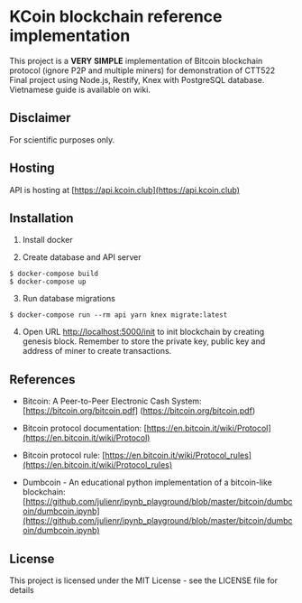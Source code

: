 # KCoin blockchain reference implementation

This project is a **VERY SIMPLE** implementation of Bitcoin blockchain protocol (ignore P2P and multiple miners) for demonstration of CTT522 Final project using Node.js, Restify, Knex with PostgreSQL database. Vietnamese guide is available on wiki.

## Disclaimer

For scientific purposes only.

## Hosting

API is hosting at [https://api.kcoin.club](https://api.kcoin.club)

## Installation

1. Install docker

2. Create database and API server

```
$ docker-compose build
$ docker-compose up
```

3. Run database migrations

```
$ docker-compose run --rm api yarn knex migrate:latest
```

4. Open URL [http://localhost:5000/init](http://localhost:5000/init) to init blockchain by creating genesis block. Remember to store the private key, public key and address of miner to create transactions.

## References

* Bitcoin: A Peer-to-Peer Electronic Cash System: [https://bitcoin.org/bitcoin.pdf]
(https://bitcoin.org/bitcoin.pdf)

* Bitcoin protocol documentation: [https://en.bitcoin.it/wiki/Protocol](https://en.bitcoin.it/wiki/Protocol)

* Bitcoin protocol rule: [https://en.bitcoin.it/wiki/Protocol_rules](https://en.bitcoin.it/wiki/Protocol_rules)

* Dumbcoin - An educational python implementation of a bitcoin-like blockchain: [https://github.com/julienr/ipynb_playground/blob/master/bitcoin/dumbcoin/dumbcoin.ipynb](https://github.com/julienr/ipynb_playground/blob/master/bitcoin/dumbcoin/dumbcoin.ipynb)

## License

This project is licensed under the MIT License - see the LICENSE file for details
